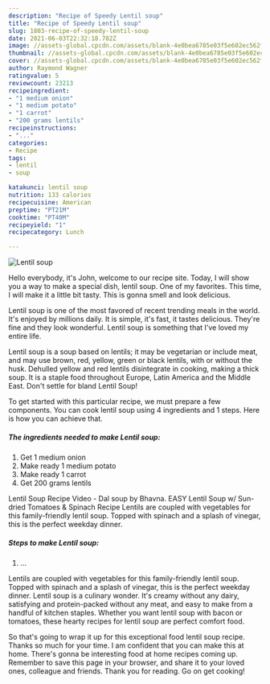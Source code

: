 ```yaml
---
description: "Recipe of Speedy Lentil soup"
title: "Recipe of Speedy Lentil soup"
slug: 1803-recipe-of-speedy-lentil-soup
date: 2021-06-03T22:32:18.782Z
image: //assets-global.cpcdn.com/assets/blank-4e0bea6785e03f5e602ec562f230caae08da540cada707380b4fe1bbebba43da.png
thumbnail: //assets-global.cpcdn.com/assets/blank-4e0bea6785e03f5e602ec562f230caae08da540cada707380b4fe1bbebba43da.png
cover: //assets-global.cpcdn.com/assets/blank-4e0bea6785e03f5e602ec562f230caae08da540cada707380b4fe1bbebba43da.png
author: Raymond Wagner
ratingvalue: 5
reviewcount: 23213
recipeingredient:
- "1 medium onion"
- "1 medium potato"
- "1 carrot"
- "200 grams lentils"
recipeinstructions:
- "..."
categories:
- Recipe
tags:
- lentil
- soup

katakunci: lentil soup 
nutrition: 133 calories
recipecuisine: American
preptime: "PT21M"
cooktime: "PT40M"
recipeyield: "1"
recipecategory: Lunch

---
```



![Lentil soup](//assets-global.cpcdn.com/assets/blank-4e0bea6785e03f5e602ec562f230caae08da540cada707380b4fe1bbebba43da.png)

Hello everybody, it's John, welcome to our recipe site. Today, I will show you a way to make a special dish, lentil soup. One of my favorites. This time, I will make it a little bit tasty. This is gonna smell and look delicious.

Lentil soup is one of the most favored of recent trending meals in the world. It's enjoyed by millions daily. It is simple, it's fast, it tastes delicious. They're fine and they look wonderful. Lentil soup is something that I've loved my entire life.

Lentil soup is a soup based on lentils; it may be vegetarian or include meat, and may use brown, red, yellow, green or black lentils, with or without the husk. Dehulled yellow and red lentils disintegrate in cooking, making a thick soup. It is a staple food throughout Europe, Latin America and the Middle East. Don&#39;t settle for bland Lentil Soup!


To get started with this particular recipe, we must prepare a few components. You can cook lentil soup using 4 ingredients and 1 steps. Here is how you can achieve that.

<!--inarticleads1-->

##### The ingredients needed to make Lentil soup:

1. Get 1 medium onion
1. Make ready 1 medium potato
1. Make ready 1 carrot
1. Get 200 grams lentils


Lentil Soup Recipe Video - Dal soup by Bhavna. EASY Lentil Soup w/ Sun-dried Tomatoes &amp; Spinach Recipe Lentils are coupled with vegetables for this family-friendly lentil soup. Topped with spinach and a splash of vinegar, this is the perfect weekday dinner. 

<!--inarticleads2-->

##### Steps to make Lentil soup:

1. ...


Lentils are coupled with vegetables for this family-friendly lentil soup. Topped with spinach and a splash of vinegar, this is the perfect weekday dinner. Lentil soup is a culinary wonder. It&#39;s creamy without any dairy, satisfying and protein-packed without any meat, and easy to make from a handful of kitchen staples. Whether you want lentil soup with bacon or tomatoes, these hearty recipes for lentil soup are perfect comfort food. 

So that's going to wrap it up for this exceptional food lentil soup recipe. Thanks so much for your time. I am confident that you can make this at home. There's gonna be interesting food at home recipes coming up. Remember to save this page in your browser, and share it to your loved ones, colleague and friends. Thank you for reading. Go on get cooking!
